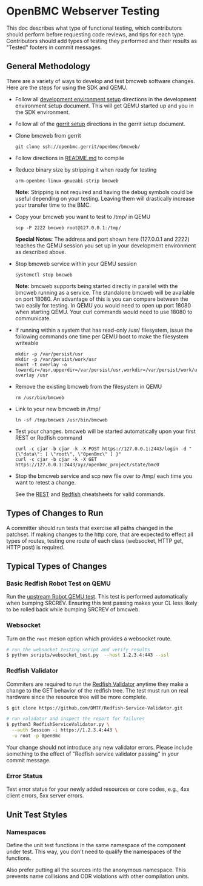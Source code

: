 # OpenBMC Webserver Testing

This doc describes what type of functional testing, which contributors should
perform before requesting code reviews, and tips for each type. Contributors
should add types of testing they performed and their results as "Tested" footers
in commit messages.

## General Methodology
There are a variety of ways to develop and test bmcweb software changes.
Here are the steps for using the SDK and QEMU.

- Follow all [development environment setup](https://github.com/openbmc/docs/blob/master/development/dev-environment.md)
directions in the development environment setup document. This will get
QEMU started up and you in the SDK environment.
- Follow all of the [gerrit setup](https://github.com/openbmc/docs/blob/master/development/gerrit-setup.md)
directions in the gerrit setup document.
- Clone bmcweb from gerrit
  ```
  git clone ssh://openbmc.gerrit/openbmc/bmcweb/
  ```

- Follow directions in [README.md](https://github.com/openbmc/bmcweb#configuration) to compile

- Reduce binary size by stripping it when ready for testing
  ```
  arm-openbmc-linux-gnueabi-strip bmcweb
  ```
  **Note:** Stripping is not required and having the debug symbols could be
  useful depending on your testing. Leaving them will drastically increase
  your transfer time to the BMC.

- Copy your bmcweb you want to test to /tmp/ in QEMU
  ```
  scp -P 2222 bmcweb root@127.0.0.1:/tmp/
  ```
  **Special Notes:**
  The address and port shown here (127.0.0.1 and 2222) reaches the QEMU session
  you set up in your development environment as described above.

- Stop bmcweb service within your QEMU session
  ```
  systemctl stop bmcweb
  ```
  **Note:** bmcweb supports being started directly in parallel with the bmcweb
  running as a service. The standalone bmcweb will be available on port 18080.
  An advantage of this is you can compare between the two easily for testing.
  In QEMU you would need to open up port 18080 when starting QEMU. Your curl
  commands would need to use 18080 to communicate.

- If running within a system that has read-only /usr/ filesystem, issue
the following commands one time per QEMU boot to make the filesystem
writeable
  ```
  mkdir -p /var/persist/usr
  mkdir -p /var/persist/work/usr
  mount -t overlay -o lowerdir=/usr,upperdir=/var/persist/usr,workdir=/var/persist/work/usr overlay /usr
  ```

- Remove the existing bmcweb from the filesystem in QEMU
  ```
  rm /usr/bin/bmcweb
  ```

- Link to your new bmcweb in /tmp/
  ```
  ln -sf /tmp/bmcweb /usr/bin/bmcweb
  ```

- Test your changes. bmcweb will be started automatically upon your
first REST or Redfish command
  ```
  curl -c cjar -b cjar -k -X POST https://127.0.0.1:2443/login -d "{\"data\": [ \"root\", \"0penBmc\" ] }"
  curl -c cjar -b cjar -k -X GET https://127.0.0.1:2443/xyz/openbmc_project/state/bmc0
  ```

- Stop the bmcweb service and scp new file over to /tmp/ each time you
want to retest a change.

  See the [REST](https://github.com/openbmc/docs/blob/master/REST-cheatsheet.md)
  and [Redfish](https://github.com/openbmc/docs/blob/master/REDFISH-cheatsheet.md) cheatsheets for valid commands.


## Types of Changes to Run
A committer should run tests that exercise all paths changed in the patchset.
If making changes to the http core, that are expected to effect all types of
routes, testing one route of each class (websocket, HTTP get, HTTP post) is
required.

## Typical Types of Changes

### Basic Redfish Robot Test on QEMU

Run the [upstream Robot QEMU test](https://github.com/openbmc/openbmc-build-scripts/blob/master/run-qemu-robot-test.sh).
This test is performed automatically when bumping SRCREV. Ensuring this test
passing makes your CL less likely to be rolled back while bumping SRCREV of
bmcweb.

### Websocket

Turn on the `rest` meson option which provides a websocket route.

```bash
# run the websocket testing script and verify results
$ python scripts/websocket_test.py  --host 1.2.3.4:443 --ssl
```

### Redfish Validator

Commiters are required to run the [Redfish Validator](https://github.com/DMTF/Redfish-Service-Validator.git)
anytime they make a change to the GET behavior of the redfish tree. The test
must run on real hardware since the resource tree will be more complete.

```bash
$ git clone https://github.com/DMTF/Redfish-Service-Validator.git

# run validator and inspect the report for failures
$ python3 RedfishServiceValidator.py \
  --auth Session -i https://1.2.3.4:443 \
  -u root -p 0penBmc
```

Your change should not introduce any new validator errors. Please include
something to the effect of "Redfish service validator passing" in your commit
message.

### Error Status

Test error status for your newly added resources or core codes, e.g., 4xx client
errors, 5xx server errors.

## Unit Test Styles

### Namespaces

Define the unit test functions in the same namespace of the component under
test. This way, you don't need to qualify the namespaces of the functions.

Also prefer putting all the sources into the anonymous namespace. This prevents
name collisions and ODR violations with other compilation units.
